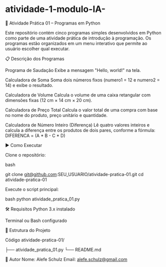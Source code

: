 # atividade-1-modulo-IA-
🧠 Atividade Prática 01 – Programas em Python

Este repositório contém cinco programas simples desenvolvidos em Python como parte de uma atividade prática de introdução à programação. Os programas estão organizados em um menu interativo que permite ao usuário escolher qual executar.

📋 Descrição dos Programas

Programa de Saudação Exibe a mensagem "Hello, world!" na tela.

Calculadora de Soma Soma dois números fixos (numero1 = 12 e numero2 = 14) e exibe o resultado.

Calculadora de Volume Calcula o volume de uma caixa retangular com dimensões fixas (12 cm × 14 cm × 20 cm).

Calculadora de Preço Total Calcula o valor total de uma compra com base no nome do produto, preço unitário e quantidade.

Calculadora de Número Inteiro (Diferença) Lê quatro valores inteiros e calcula a diferença entre os produtos de dois pares, conforme a fórmula: DIFERENCA = (A * B - C * D)



▶️ Como Executar

Clone o repositório:

bash

git clone git@github.com:SEU_USUARIO/atividade-pratica-01.git
cd atividade-pratica-01


Execute o script principal:

bash
python atividade_pratica_01.py

🛠 Requisitos
Python 3.x instalado

Terminal ou Bash configurado

📁 Estrutura do Projeto

Código
atividade-pratica-01/

├── atividade_pratica_01.py
└── README.md


📌 Autor
Nome: Alefe Schulz
Email: alefe.schulz@gmail.com